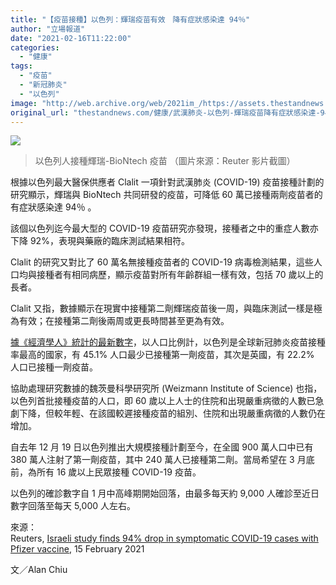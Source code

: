 ```yaml
---
title: "【疫苗接種】以色列：輝瑞疫苗有效　降有症狀感染達 94％"
author: "立場報道"
date: "2021-02-16T11:22:00"
categories:
  - "健康"
tags:
  - "疫苗"
  - "新冠肺炎"
  - "以色列"
image: "http://web.archive.org/web/2021im_/https://assets.thestandnews.com/media/photos/Untitled-2_Tv8PX_VkZe2w7.png"
original_url: "thestandnews.com/健康/武漢肺炎-以色列-輝瑞疫苗降有症狀感染達-94"
---
```

![](http://web.archive.org/web/2021im_/https://assets.thestandnews.com/media/photos/Untitled-2_Tv8PX_VkZe2w7.png)
> 以色列人接種輝瑞-BioNtech 疫苗 （圖片來源：Reuter 影片截圖）

根據以色列最大醫保供應者 Clalit 一項針對武漢肺炎 (COVID-19) 疫苗接種計劃的研究顯示，輝瑞與 BioNtech 共同研發的疫苗，可降低 60 萬已接種兩劑疫苗者的有症狀感染達 94％ 。

該個以色列迄今最大型的 COVID-19 疫苗研究亦發現，接種者之中的重症人數亦下降 92%，表現與藥廠的臨床測試結果相符。

Clalit 的研究又對比了 60 萬名無接種疫苗者的 COVID-19 病毒檢測結果，這些人口均與接種者有相同病歷，顯示疫苗對所有年齡群組一樣有效，包括 70 歲以上的長者。

Clalit 又指，數據顯示在現實中接種第二劑輝瑞疫苗後一周，與臨床測試一樣是極為有效；在接種第二劑後兩周或更長時間甚至更為有效。

[據《經濟學人》統計的最新數字](http://web.archive.org/web/20211229063756/https://www.economist.com/graphic-detail/tracking-coronavirus-across-the-world)，以人口比例計，以色列是全球新冠肺炎疫苗接種率最高的國家，有 45.1% 人口最少已接種第一劑疫苗，其次是英國，有 22.2% 人口已接種一劑疫苗。

協助處理研究數據的魏茨曼科學研究所 (Weizmann Institute of Science) 也指，以色列首批接種疫苗的人口，即 60 歲以上人士的住院和出現嚴重病徵的人數已急劇下降，但較年輕、在該國較遲接種疫苗的組別、住院和出現嚴重病徵的人數仍在增加。

自去年 12 月 19 日以色列推出大規模接種計劃至今，在全國 900 萬人口中已有 380 萬人注射了第一劑疫苗，其中 240 萬人已接種第二劑。當局希望在 3 月底前，為所有 16 歲以上民眾接種 COVID-19 疫苗。

以色列的確診數字自 1 月中高峰期開始回落，由最多每天約 9,000 人確診至近日數字回落至每天 5,000 人左右。

來源：  
Reuters, [Israeli study finds 94% drop in symptomatic COVID-19 cases with Pfizer vaccine](http://web.archive.org/web/20211229063756/https://www.reuters.com/article/us-health-coronavirus-israel-vaccine/israeli-study-finds-94-drop-in-symptomatic-covid-19-cases-with-pfizer-vaccine-idUSKBN2AE0Q2), 15 February 2021

文／Alan Chiu